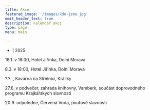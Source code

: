 ```yaml
---
title: Akce
featured_image: '/images/kdo-jsme.jpg'
omit_header_text: true
description: Kalendář akcí
type: page
menu: main

---
```

- |
2025

18.1. v 18:00, Hotel Jiřinka, Dolní Morava

8.3.  v 18:00, Hotel Jiřinka, Dolní Morava

?.?. , Kavárna na Střelnici, Králíky

27.6. v podvečer, zahrada knihovny, Vamberk, součást doprovodného programu Krajkářských slavností

20.9. odpoledne, Červená Voda, pouťové slavnosti

